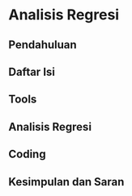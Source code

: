 # Analisis Regresi

## Pendahuluan

## Daftar Isi

## Tools

## Analisis Regresi

## Coding

## Kesimpulan dan Saran



